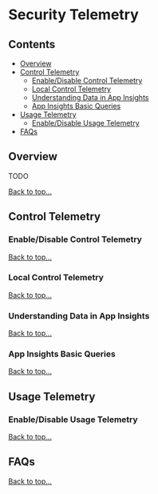 # Security Telemetry

## Contents

- [Overview](#overview)
- [Control Telemetry](#control-telemetry)
  - [Enable/Disable Control Telemetry](#control-telemetry-set)
  - [Local Control Telemetry](#local-control-telemetry)
  - [Understanding Data in App Insights](#understanding-data-in-app-insights)
  - [App Insights Basic Queries](#app-insights-basic-queries)
- [Usage Telemetry](#usage-telemetry)
  - [Enable/Disable Usage Telemetry](#usage-telemetry-set)
- [FAQs](#faqs)

## Overview

TODO

[Back to top...](#contents)

## Control Telemetry

<a id="control-telemetry-set"></a>

### Enable/Disable Control Telemetry

[Back to top...](#contents)

### Local Control Telemetry

[Back to top...](#contents)

### Understanding Data in App Insights

[Back to top...](#contents)

### App Insights Basic Queries

[Back to top...](#contents)

## Usage Telemetry

<a id="usage-telemetry-set"></a>

### Enable/Disable Usage Telemetry

[Back to top...](#contents)

## FAQs

[Back to top...](#contents)